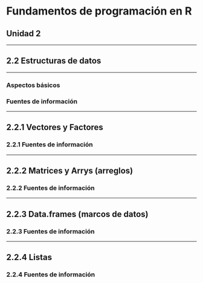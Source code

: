 # Fundamentos de programación en R

## Unidad 2

---

## 2.2 Estructuras de datos

---

### Aspectos básicos


### Fuentes de información

---


## 2.2.1 Vectores y Factores

### 2.2.1 Fuentes de información

---


## 2.2.2 Matrices y Arrys (arreglos)

### 2.2.2 Fuentes de información

---


## 2.2.3 Data.frames (marcos de datos)

### 2.2.3 Fuentes de información

---


## 2.2.4 Listas

### 2.2.4 Fuentes de información
